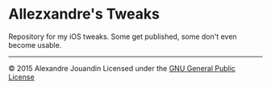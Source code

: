 # Allezxandre's Tweaks
Repository for my iOS tweaks. Some get published, some don't even become usable.

* * *
&copy; 2015 Alexandre Jouandin
Licensed under the [GNU General Public License](http://www.gnu.org/licenses/gpl.html)
